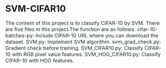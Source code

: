# SVM-CIFAR10

<span style="color: rgb(36, 41, 46); font-family: -apple-system, BlinkMacSystemFont, &quot;Segoe UI&quot;, Helvetica, Arial, sans-serif, &quot;Apple Color Emoji&quot;, &quot;Segoe UI Emoji&quot;, &quot;Segoe UI Symbol&quot;; font-size: 16px;">The content of this project is to classify CIFAR-10 by SVM. There are five files in this project.The function are as follows. cifar-10-batches-py: Include CIFAR-10 URL where you can download the dataset. SVM.py: Implement SVM algorithm. svm_grad_check.py: Gradient check before training. SVM_CIFAR10.py: Classify CIFAR-10 with RGB pixel value features. SVM_HOG_CIFAR10.py: Classify CIFAR-10 with HOG features.</span>
